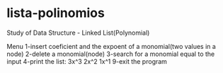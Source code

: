 # lista-polinomios
Study of Data Structure - Linked List(Polynomial)


Menu
  1-insert coeficient and the expoent of a monomial(two values in a node)
  2-delete a monomial(node)
  3-search for a monomial equal to the input
  4-print the list: 3x^3 2x^2 1x^1
  9-exit the program
  
